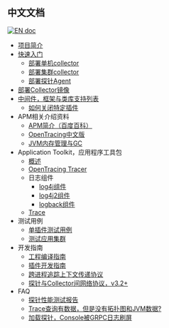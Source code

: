 ## 中文文档
[![EN doc](https://img.shields.io/badge/document-English-blue.svg)](README.md)

  * [项目简介](/README_ZH.md)
  * [快速入门](cn/Quick-start-chn.md)
    * [部署单机collector](cn/Deploy-collector-in-standalone-mode-CN.md)
    * [部署集群collector](cn/Deploy-collector-in-cluster-mode-CN.md)
    * [部署探针Agent](cn/Deploy-skywalking-agent-CN.md)
  * [部署Collector镜像](cn/Deploy-docker-image.CN.md)
  * [中间件，框架与类库支持列表](Supported-list.md)
    * [如何关闭特定插件](cn/How-to-disable-plugin-CN.md)
  * APM相关介绍资料
    * [APM简介（百度百科）](http://baike.baidu.com/link?url=HizLjnUrwvXqPQ4fZH_MA81MA7R_sE-kpdEIfuUHf-yNHhPiEkA97_7FshVR6raiZL6pvbChTZSIgrC1lY6lhq.md)
    * [OpenTracing中文版](https://github.com/opentracing-contrib/opentracing-specification-zh.md)
    * [JVM内存管理与GC](cn/Memory-Usage-and-GC-info.md)
  * Application Toolkit，应用程序工具包
    * [概述](cn/sky-walking-application-toolkit-chn.md)
    * [OpenTracing Tracer](cn/skywalking-opentracing-chn.md)
    * 日志组件
      * [log4j组件](cn/sky-walking-application-toolkit-log4j-1.x-chn.md)
      * [log4j2组件](cn/sky-walking-application-toolkit-log4j-2.x-chn.md)
      * [logback组件](cn/sky-walking-application-toolkit-logback-1.x-chn.md)
    * [Trace](cn/sky-walking-application-toolkit-trace-chn.md)
  * 测试用例
    * [单插件测试用例](cn/Test-Cases-chn.md)
    * [测试应用集群](cn/2.0-Demo-Application-Cluster-chn.md)
  * 开发指南
    * [工程编译指南](cn/How-to-build.md)
    * [插件开发指南](cn/Plugin-Development-Guide.md)
    * [跨进程追踪上下文传递协议](cn/Skywalking-3-Cross-Process-Propagation-Headers-Protocol-CN.md)
    * [探针与Collector间网络协议，v3.2+](cn/How-to-communicate-with-the-collector%3F.md)
  * FAQ
    * [探针性能测试报告](https://skywalkingtest.github.io/Agent-Benchmarks/.md)
    * [Trace查询有数据，但是没有拓扑图和JVM数据?](cn/Trace%E6%9F%A5%E8%AF%A2%E6%9C%89%E6%95%B0%E6%8D%AE%EF%BC%8C%E4%BD%86%E6%98%AF%E6%B2%A1%E6%9C%89%E6%8B%93%E6%89%91%E5%9B%BE%E5%92%8CJVM%E6%95%B0%E6%8D%AE.md)
    * [加载探针，Console被GRPC日志刷屏](cn/加载探针，Console被GRPC日志刷屏.md)